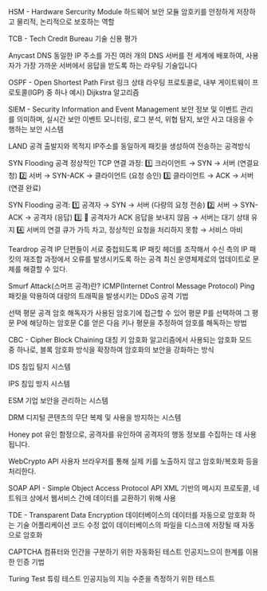 HSM - Hardware Sercurity Module
하드웨어 보안 모듈
암호키를 안정하게 저장하고 물리적, 논리적으로 보호하는 역할

TCB - Tech Credit Bureau
기술 신용 평가

Anycast DNS
동일한 IP 주소를 가진 여러 개의 DNS 서버를 전 세계에 배포하여, 사용자가 가장 가까운 서버에서 응답을 받도록 하는 라우팅 기술입니다

OSPF - Open Shortest Path First
링크 상태 라우팅 프로토콜로, 내부 게이트웨이 프로토콜(IGP) 중 하나
예시) Dijkstra 알고리즘

SIEM - Security Information and Event Management
보안 정보 및 이벤트 관리를 의미하며, 실시간 보안 이벤트 모니터링, 로그 분석, 위협 탐지, 보안 사고 대응을 수행하는 보안 시스템

LAND 공격
출발지와 목적지 IP주소를 동일하게 패킷을 생성하여 전송하는 공격방식

SYN Flooding 공격
정상적인 TCP 연결 과정:
1️⃣ 크라이언트 → SYN → 서버 (연결요청)
2️⃣ 서버 → SYN-ACK → 클라이언트 (요청 승인)
3️⃣ 클라이언트 → ACK → 서버 (연결 완료)

SYN Flooding 공격:
1️⃣ 공격자 → SYN → 서버 (다량의 요청 전송)
2️⃣ 서버 → SYN-ACK → 공격자 (응답)
3️⃣ 🚫 공격자가 ACK 응답을 보내지 않음 → 서버는 대기 상태 유지
4️⃣ 서버의 연결 큐가 가득 차고, 정상적인 요청을 처리하지 못함 → 서비스 마비


Teardrop 공격
IP 단편들이 서로 중첩되도록 IP 패킷 헤더를 조작해서 수신 측의 IP 패킷의 재조합 과정에서 오류를 발생시키도록 하는 공격
최신 운영체제로의 업데이트로 문제를 해결할 수 있다.

Smurf Attack(스머프 공격)란?
ICMP(Internet Control Message Protocol) Ping 패킷을 악용하여 대량의 트래픽을 발생시키는 DDoS 공격 기법

선택 평문 공격
암호 해독자가 사용된 암호기에 접근할 수 있어 평문 P를 선택하여 그 평문 P에 해당하는 암호문 C를 얻은 다음 키나 평문을 추정하여 암호를 해독하는 방법

CBC - Cipher Block Chaining
대칭 키 암호화 알고리즘에서 사용되는 암호화 모드 중 하나로, 블록 암호화 방식을 확장하여 암호화의 보안을 강화하는 방식


IDS
침입 탐지 시스템

IPS
침입 방지 시스템

ESM
기업 보안을 관리하는 시스템

DRM
디지털 콘텐츠의 무단 복제 및 사용을 방지하는 시스템

Honey pot
유인 함정으로, 공격자를 유인하여 공격자의 행동 정보를 수집하는 데 사용됩니다.

WebCrypto API
사용자 브라우저를 통해 실제 키를 노출하지 않고 암호화/복호화 등을 처리한다.

SOAP API - Simple Object Access Protocol API
XML 기반의 메시지 프로토콜, 네트워크 상에서 웹서비스 간에 데이터를 교환하기 위해 사용

TDE - Transparent Data Encryption
데이터베이스의 데이터를 자동으로 암호화 하는 기술
어플리케이션 코드 수정 없이 데이터베이스의 파일을 디스크에 저장될 때 자동으로 암호화

CAPTCHA
컴퓨터와 인간을 구분하기 위한 자동화된 테스트
인공지느으이 한계를 이용한 인증 기법

Turing Test 튜링 테스트
인공지능의 지능 수준을 측정하기 위한 테스트